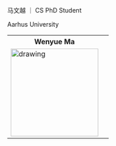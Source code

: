 <table>
<!-- <tr> -->
<th>  Wenyue Ma </th>
<th>  </th>
<!-- </tr> -->
<tr>
<!-- <td> -->


马文越 ｜ CS PhD Student

Aarhus University

</td>
<td>

<img style="float: right;"  src="pic/slef.jpg" alt="drawing" width="200"/>

</td>
</tr>
</table>